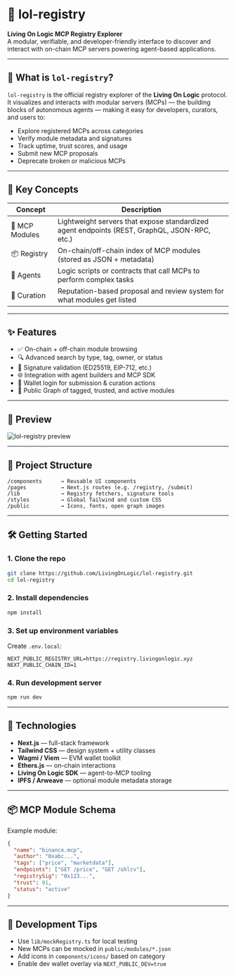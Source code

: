 # 🧾 lol-registry

**Living On Logic MCP Registry Explorer**  
A modular, verifiable, and developer-friendly interface to discover and interact with on-chain MCP servers powering agent-based applications.

---

## 🚀 What is `lol-registry`?

`lol-registry` is the official registry explorer of the **Living On Logic** protocol. It visualizes and interacts with modular servers (MCPs) — the building blocks of autonomous agents — making it easy for developers, curators, and users to:

- Explore registered MCPs across categories
- Verify module metadata and signatures
- Track uptime, trust scores, and usage
- Submit new MCP proposals
- Deprecate broken or malicious MCPs

---

## 🧠 Key Concepts

| Concept        | Description                                                                                  |
| -------------- | -------------------------------------------------------------------------------------------- |
| 🧱 MCP Modules | Lightweight servers that expose standardized agent endpoints (REST, GraphQL, JSON-RPC, etc.) |
| 📦 Registry    | On-chain/off-chain index of MCP modules (stored as JSON + metadata)                          |
| 🧠 Agents      | Logic scripts or contracts that call MCPs to perform complex tasks                           |
| 🔐 Curation    | Reputation-based proposal and review system for what modules get listed                      |

---

## ✨ Features

- ✅ On-chain + off-chain module browsing
- 🔍 Advanced search by type, tag, owner, or status
- 🔐 Signature validation (ED25519, EIP-712, etc.)
- 🌐 Integration with agent builders and MCP SDK
- 👥 Wallet login for submission & curation actions
- 🧠 Public Graph of tagged, trusted, and active modules

---

## 📸 Preview

![lol-registry preview](./public/preview.png)

---

## 📂 Project Structure

```
/components      → Reusable UI components
/pages           → Next.js routes (e.g. /registry, /submit)
/lib             → Registry fetchers, signature tools
/styles          → Global Tailwind and custom CSS
/public          → Icons, fonts, open graph images
```

---

## 🛠️ Getting Started

### 1. Clone the repo

```bash
git clone https://github.com/LivingOnLogic/lol-registry.git
cd lol-registry
```

### 2. Install dependencies

```bash
npm install
```

### 3. Set up environment variables

Create `.env.local`:

```env
NEXT_PUBLIC_REGISTRY_URL=https://registry.livingonlogic.xyz
NEXT_PUBLIC_CHAIN_ID=1
```

### 4. Run development server

```bash
npm run dev
```

---

## 🧰 Technologies

- **Next.js** — full-stack framework
- **Tailwind CSS** — design system + utility classes
- **Wagmi / Viem** — EVM wallet toolkit
- **Ethers.js** — on-chain interactions
- **Living On Logic SDK** — agent-to-MCP tooling
- **IPFS / Arweave** — optional module metadata storage

---

## 📦 MCP Module Schema

Example module:

```json
{
  "name": "binance.mcp",
  "author": "0xabc...",
  "tags": ["price", "marketdata"],
  "endpoints": ["GET /price", "GET /ohlcv"],
  "registrySig": "0x123...",
  "trust": 91,
  "status": "active"
}
```

---

## 🧪 Development Tips

- Use `lib/mockRegistry.ts` for local testing
- New MCPs can be mocked in `public/modules/*.json`
- Add icons in `components/icons/` based on category
- Enable dev wallet overlay via `NEXT_PUBLIC_DEV=true`
